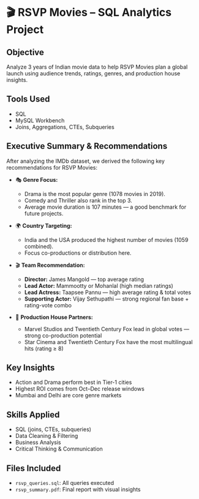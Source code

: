 # 🎬 RSVP Movies – SQL Analytics Project

## Objective
Analyze 3 years of Indian movie data to help RSVP Movies plan a global launch using audience trends, ratings, genres, and production house insights.

## Tools Used
- SQL
- MySQL Workbench
- Joins, Aggregations, CTEs, Subqueries

## Executive Summary & Recommendations

After analyzing the IMDb dataset, we derived the following key recommendations for RSVP Movies:

- 🎭 **Genre Focus:**  
  - Drama is the most popular genre (1078 movies in 2019).  
  - Comedy and Thriller also rank in the top 3.
  - Average movie duration is 107 minutes — a good benchmark for future projects.

- 🌍 **Country Targeting:**  
  - India and the USA produced the highest number of movies (1059 combined).
  - Focus co-productions or distribution here.

- 🎬 **Team Recommendation:**  
  - **Director:** James Mangold — top average rating  
  - **Lead Actor:** Mammootty or Mohanlal (high median ratings)  
  - **Lead Actress:** Taapsee Pannu — high average rating & total votes  
  - **Supporting Actor:** Vijay Sethupathi — strong regional fan base + rating-vote combo

- 🏢 **Production House Partners:**  
  - Marvel Studios and Twentieth Century Fox lead in global votes — strong co-production potential  
  - Star Cinema and Twentieth Century Fox have the most multilingual hits (rating ≥ 8)

## Key Insights
- Action and Drama perform best in Tier-1 cities
- Highest ROI comes from Oct–Dec release windows
- Mumbai and Delhi are core genre markets

## Skills Applied
- SQL (joins, CTEs, subqueries)
- Data Cleaning & Filtering
- Business Analysis
- Critical Thinking & Communication

## Files Included
- `rsvp_queries.sql`: All queries executed
- `rsvp_summary.pdf`: Final report with visual insights
